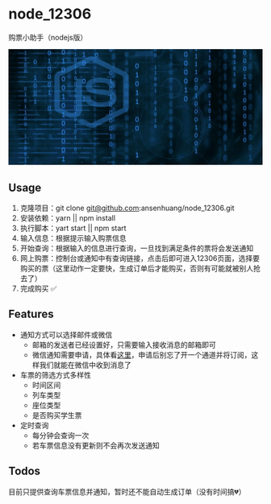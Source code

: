# node_12306

购票小助手（nodejs版）

![](./logo.jpeg)

## Usage

1. 克隆项目：git clone git@github.com:ansenhuang/node_12306.git
2. 安装依赖：yarn || npm install
3. 执行脚本：yart start || npm start
4. 输入信息：根据提示输入购票信息
5. 开始查询：根据输入的信息进行查询，一旦找到满足条件的票将会发送通知
6. 网上购票：控制台或通知中有查询链接，点击后即可进入12306页面，选择要购买的票（这里动作一定要快，生成订单后才能购买，否则有可能就被别人抢去了）
7. 完成购买 ✅

## Features

* 通知方式可以选择邮件或微信
  - 邮箱的发送者已经设置好，只需要输入接收消息的邮箱即可
  - 微信通知需要申请，具体看[这里](https://pushbear.ftqq.com/admin)，申请后别忘了开一个通道并将订阅，这样我们就能在微信中收到消息了
* 车票的筛选方式多样性
  - 时间区间
  - 列车类型
  - 座位类型
  - 是否购买学生票
* 定时查询
  - 每分钟会查询一次
  - 若车票信息没有更新则不会再次发送通知

## Todos

目前只提供查询车票信息并通知，暂时还不能自动生成订单（没有时间搞💔）

